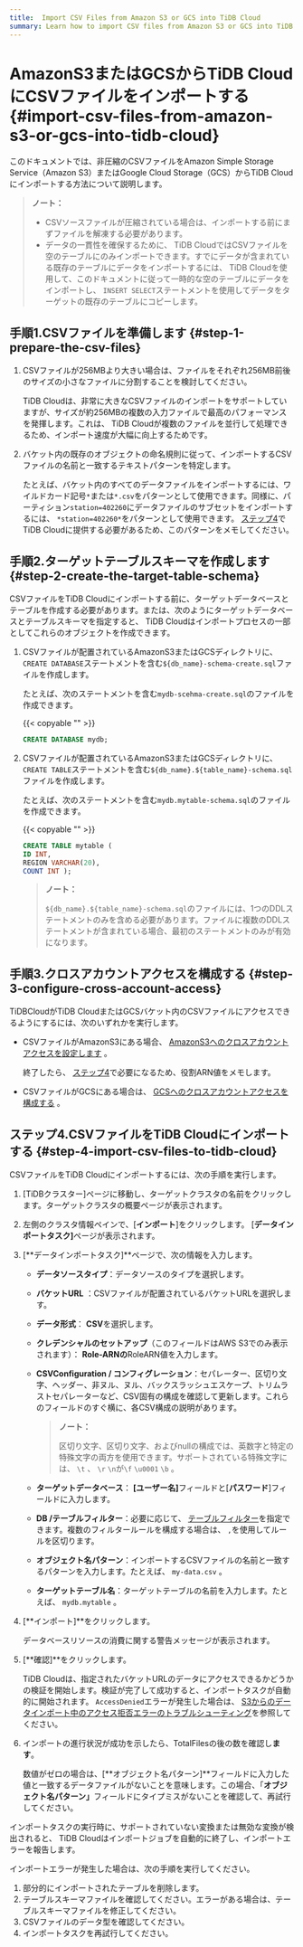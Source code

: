 ```yaml
---
title:  Import CSV Files from Amazon S3 or GCS into TiDB Cloud
summary: Learn how to import CSV files from Amazon S3 or GCS into TiDB Cloud.
---
```


# AmazonS3またはGCSからTiDB CloudにCSVファイルをインポートする {#import-csv-files-from-amazon-s3-or-gcs-into-tidb-cloud}

このドキュメントでは、非圧縮のCSVファイルをAmazon Simple Storage Service（Amazon S3）またはGoogle Cloud Storage（GCS）からTiDB Cloudにインポートする方法について説明します。

> **ノート：**
>
> -   CSVソースファイルが圧縮されている場合は、インポートする前にまずファイルを解凍する必要があります。
> -   データの一貫性を確保するために、 TiDB CloudではCSVファイルを空のテーブルにのみインポートできます。すでにデータが含まれている既存のテーブルにデータをインポートするには、 TiDB Cloudを使用して、このドキュメントに従って一時的な空のテーブルにデータをインポートし、 `INSERT SELECT`ステートメントを使用してデータをターゲットの既存のテーブルにコピーします。

## 手順1.CSVファイルを準備します {#step-1-prepare-the-csv-files}

1.  CSVファイルが256MBより大きい場合は、ファイルをそれぞれ256MB前後のサイズの小さなファイルに分割することを検討してください。

    TiDB Cloudは、非常に大きなCSVファイルのインポートをサポートしていますが、サイズが約256MBの複数の入力ファイルで最高のパフォーマンスを発揮します。これは、 TiDB Cloudが複数のファイルを並行して処理できるため、インポート速度が大幅に向上するためです。

2.  バケット内の既存のオブジェクトの命名規則に従って、インポートするCSVファイルの名前と一致するテキストパターンを特定します。

    たとえば、バケット内のすべてのデータファイルをインポートするには、ワイルドカード記号`*`または`*.csv`をパターンとして使用できます。同様に、パーティション`station=402260`にデータファイルのサブセットをインポートするには、 `*station=402260*`をパターンとして使用できます。 [ステップ4](#step-4-import-csv-files-to-tidb-cloud)でTiDB Cloudに提供する必要があるため、このパターンをメモしてください。

## 手順2.ターゲットテーブルスキーマを作成します {#step-2-create-the-target-table-schema}

CSVファイルをTiDB Cloudにインポートする前に、ターゲットデータベースとテーブルを作成する必要があります。または、次のようにターゲットデータベースとテーブルスキーマを指定すると、 TiDB Cloudはインポートプロセスの一部としてこれらのオブジェクトを作成できます。

1.  CSVファイルが配置されているAmazonS3またはGCSディレクトリに、 `CREATE DATABASE`ステートメントを含む`${db_name}-schema-create.sql`ファイルを作成します。

    たとえば、次のステートメントを含む`mydb-scehma-create.sql`のファイルを作成できます。

    {{< copyable "" >}}

    ```sql
    CREATE DATABASE mydb;
    ```

2.  CSVファイルが配置されているAmazonS3またはGCSディレクトリに、 `CREATE TABLE`ステートメントを含む`${db_name}.${table_name}-schema.sql`ファイルを作成します。

    たとえば、次のステートメントを含む`mydb.mytable-schema.sql`のファイルを作成できます。

    {{< copyable "" >}}

    ```sql
    CREATE TABLE mytable (
    ID INT,
    REGION VARCHAR(20),
    COUNT INT );
    ```

    > **ノート：**
    >
    > `${db_name}.${table_name}-schema.sql`のファイルには、1つのDDLステートメントのみを含める必要があります。ファイルに複数のDDLステートメントが含まれている場合、最初のステートメントのみが有効になります。

## 手順3.クロスアカウントアクセスを構成する {#step-3-configure-cross-account-access}

TiDBCloudがTiDB CloudまたはGCSバケット内のCSVファイルにアクセスできるようにするには、次のいずれかを実行します。

-   CSVファイルがAmazonS3にある場合、 [AmazonS3へのクロスアカウントアクセスを設定します](/tidb-cloud/config-s3-and-gcs-access.md#configure-amazon-s3-access) 。

    終了したら、 [ステップ4](#step-4-import-csv-files-to-tidb-cloud)で必要になるため、役割ARN値をメモします。

-   CSVファイルがGCSにある場合は、 [GCSへのクロスアカウントアクセスを構成する](/tidb-cloud/config-s3-and-gcs-access.md#configure-gcs-access) 。

## ステップ4.CSVファイルをTiDB Cloudにインポートする {#step-4-import-csv-files-to-tidb-cloud}

CSVファイルをTiDB Cloudにインポートするには、次の手順を実行します。

1.  [TiDBクラスター]ページに移動し、ターゲットクラスタの名前をクリックします。ターゲットクラスタの概要ページが表示されます。

2.  左側のクラスタ情報ペインで、[**インポート**]をクリックします。 [<strong>データインポートタスク]</strong>ページが表示されます。

3.  [**データインポートタスク]**ページで、次の情報を入力します。

    -   **データソースタイプ**：データソースのタイプを選択します。

    -   **バケットURL** ：CSVファイルが配置されているバケットURLを選択します。

    -   **データ形式**： <strong>CSV</strong>を選択します。

    -   **クレデンシャルのセットアップ**（このフィールドはAWS S3でのみ表示されます）： <strong>Role-ARNの</strong>RoleARN値を入力します。

    -   **CSVConfiguration / コンフィグレーション**：セパレーター、区切り文字、ヘッダー、非ヌル、ヌル、バックスラッシュエスケープ、トリムラストセパレーターなど、CSV固有の構成を確認して更新します。これらのフィールドのすぐ横に、各CSV構成の説明があります。

        > **ノート：**
        >
        > 区切り文字、区切り文字、およびnullの構成では、英数字と特定の特殊文字の両方を使用できます。サポートされている特殊文字には、 `\t` 、 `\r` `\n`が`\f` `\u0001` `\b` 。

    -   **ターゲットデータベース**： <strong>[ユーザー名]</strong>フィールドと[<strong>パスワード</strong>]フィールドに入力します。

    -   **DB /テーブルフィルター**：必要に応じて、 [テーブルフィルター](/table-filter.md#syntax)を指定できます。複数のフィルタールールを構成する場合は、 `,`を使用してルールを区切ります。

    -   **オブジェクト名パターン**：インポートするCSVファイルの名前と一致するパターンを入力します。たとえば、 `my-data.csv` 。

    -   **ターゲットテーブル名**：ターゲットテーブルの名前を入力します。たとえば、 `mydb.mytable` 。

4.  [**インポート]**をクリックします。

    データベースリソースの消費に関する警告メッセージが表示されます。

5.  [**確認]**をクリックします。

    TiDB Cloudは、指定されたバケットURLのデータにアクセスできるかどうかの検証を開始します。検証が完了して成功すると、インポートタスクが自動的に開始されます。 `AccessDenied`エラーが発生した場合は、 [S3からのデータインポート中のアクセス拒否エラーのトラブルシューティング](/tidb-cloud/troubleshoot-import-access-denied-error.md)を参照してください。

6.  インポートの進行状況が成功を示したら、TotalFilesの後の数を確認し**ます**。

    数値がゼロの場合は、[**オブジェクト名パターン]**フィールドに入力した値と一致するデータファイルがないことを意味します。この場合、「<strong>オブジェクト名パターン」</strong>フィールドにタイプミスがないことを確認して、再試行してください。

インポートタスクの実行時に、サポートされていない変換または無効な変換が検出されると、 TiDB Cloudはインポートジョブを自動的に終了し、インポートエラーを報告します。

インポートエラーが発生した場合は、次の手順を実行してください。

1.  部分的にインポートされたテーブルを削除します。
2.  テーブルスキーマファイルを確認してください。エラーがある場合は、テーブルスキーマファイルを修正してください。
3.  CSVファイルのデータ型を確認してください。
4.  インポートタスクを再試行してください。
